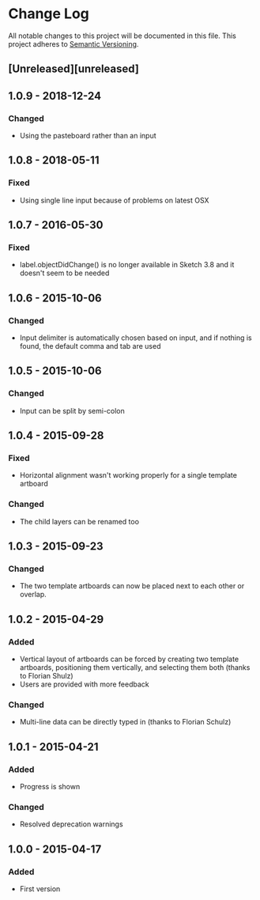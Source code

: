 # Change Log
All notable changes to this project will be documented in this file.
This project adheres to [Semantic Versioning](http://semver.org/).

## [Unreleased][unreleased]

## 1.0.9 - 2018-12-24
### Changed
- Using the pasteboard rather than an input

## 1.0.8 - 2018-05-11
### Fixed
- Using single line input because of problems on latest OSX

## 1.0.7 - 2016-05-30
### Fixed
- label.objectDidChange() is no longer available in Sketch 3.8 and it doesn't seem to be needed

## 1.0.6 - 2015-10-06
### Changed
- Input delimiter is automatically chosen based on input, and if nothing is found, the default comma and tab are used

## 1.0.5 - 2015-10-06
### Changed
- Input can be split by semi-colon

## 1.0.4 - 2015-09-28
### Fixed
- Horizontal alignment wasn't working properly for a single template artboard

### Changed
- The child layers can be renamed too

## 1.0.3 - 2015-09-23
### Changed
- The two template artboards can now be placed next to each other or overlap.

## 1.0.2 - 2015-04-29
### Added
- Vertical layout of artboards can be forced by creating two template artboards, positioning them vertically, and selecting them both (thanks to Florian Shulz)
- Users are provided with more feedback

### Changed
- Multi-line data can be directly typed in (thanks to Florian Schulz)

## 1.0.1 - 2015-04-21
### Added
- Progress is shown

### Changed
- Resolved deprecation warnings

## 1.0.0 - 2015-04-17
### Added
- First version
